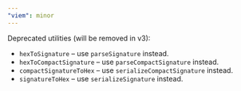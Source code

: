 ```yaml
---
"viem": minor
---
```


Deprecated utilities (will be removed in v3):

- `hexToSignature` – use `parseSignature` instead.
- `hexToCompactSignature` – use `parseCompactSignature` instead.
- `compactSignatureToHex` – use `serializeCompactSignature` instead.
- `signatureToHex` – use `serializeSignature` instead.
